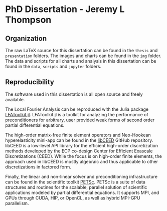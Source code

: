 # PhD Dissertation - Jeremy L Thompson

## Organization

The raw LaTeX source for this dissertation can be found in the `thesis` and `presentation` folders.
The images and charts can be found in the `img` folder.
The data and scripts for all charts and analysis in this dissertation can be found in the `data`, `scripts` and `jupyter` folders.

## Reproducibility

The software used in this dissertation is all open source and freely available.

The Local Fourier Analysis can be reproduced with the Julia package [LFAToolkit.jl](https://www.github.com/jeremylt/LFAToolkit.jl). LFAToolkit.jl is a toolkit for analyzing the performance of preconditioners for arbitrary, user provided weak forms of second order partial differential equations.

The high-order matrix-free finite element operators and Neo-Hookean hyperelasticity mini-app can be found in the [libCEED](https://www.github.com/CEED/libCEED) GitHub repository.
libCEED is a low-level API library for the efficient high-order discretization methods developed by the ECP co-design Center for Efficient Exascale Discretizations (CEED). While the focus is on high-order finite elements, the approach used in libCEED is mostly algebraic and thus applicable to other discretizations in factored form.

Finally, the linear and non-linear solver and preconditioning infrastructure can be found in the scientific toolkit [PETSc](https://www.mcs.anl.gov/petsc/).
PETSc is a suite of data structures and routines for the scalable, parallel solution of scientific applications modeled by partial differential equations. It supports MPI, and GPUs through CUDA, HIP, or OpenCL, as well as hybrid MPI-GPU parallelism.

